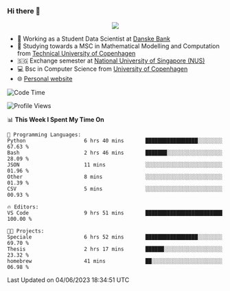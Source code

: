 ### Hi there 👋

<p align="center">
  <img src="https://media4.giphy.com/media/3ohzdKy5Z8TChSDuiA/giphy.gif?cid=ecf05e47r69cojk56gup9q8mep9liy48s94dn2uxsfh6fv39&rid=giphy.gif&ct=g" />
</p>

* 🏦 Working as a Student Data Scientist at [Danske Bank](https://danskebank.dk)
* 🧮 Studying towards a MSC in Mathematical Modelling and Computation from [Technical University of Copenhagen](https://www.dtu.dk)
* 🇸🇬 Exchange semester at [National University of Singapore (NUS)](https://www.nus.edu.sg)
* 💻 Bsc in Computer Science from [University of Copenhagen](https://www.ku.dk/english/)
* 🌐 [Personal website](https://fiskehandleren.github.io/carl-website/) 

<!--START_SECTION:waka-->
![Code Time](http://img.shields.io/badge/Code%20Time-343%20hrs%2057%20mins-blue)

![Profile Views](http://img.shields.io/badge/Profile%20Views-0-blue)

📊 **This Week I Spent My Time On** 

```text
💬 Programming Languages: 
Python                   6 hrs 40 mins       █████████████████░░░░░░░░   67.63 % 
Bash                     2 hrs 46 mins       ███████░░░░░░░░░░░░░░░░░░   28.09 % 
JSON                     11 mins             ░░░░░░░░░░░░░░░░░░░░░░░░░   01.96 % 
Other                    8 mins              ░░░░░░░░░░░░░░░░░░░░░░░░░   01.39 % 
CSV                      5 mins              ░░░░░░░░░░░░░░░░░░░░░░░░░   00.93 % 

🔥 Editors: 
VS Code                  9 hrs 51 mins       █████████████████████████   100.00 % 

🐱‍💻 Projects: 
Speciale                 6 hrs 52 mins       █████████████████░░░░░░░░   69.70 % 
Thesis                   2 hrs 17 mins       ██████░░░░░░░░░░░░░░░░░░░   23.32 % 
homebrew                 41 mins             ██░░░░░░░░░░░░░░░░░░░░░░░   06.98 % 
```


 Last Updated on 04/06/2023 18:34:51 UTC
<!--END_SECTION:waka-->
